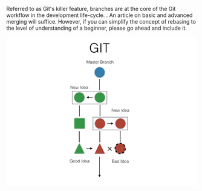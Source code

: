 Referred to as Git's killer feature, branches are at the core of the Git workflow in the development life-cycle. . An article on basic and advanced merging will suffice. However, if you can simplify the concept of rebasing to the level of understanding of a beginner, please go ahead  and include it.



![](/assets/Git_new_ideas.png)





